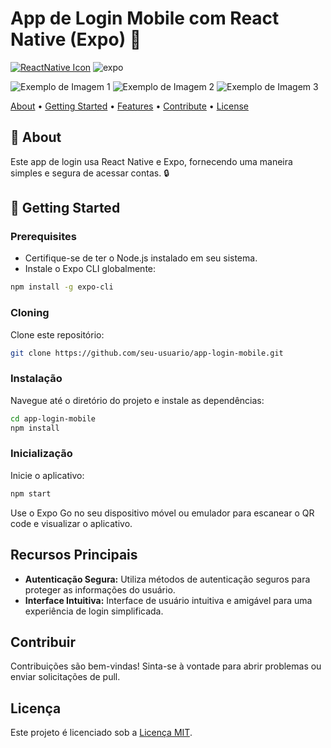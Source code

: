 # App de Login Mobile com React Native (Expo) 📱

[![ReactNative Icon](https://img.shields.io/badge/React_Native-282c34?style=for-the-badge&logo=react&logoColor=61DAFB)](https://reactnative.dev)
![expo](https://img.shields.io/badge/Expo-000020?style=for-the-badge&logo=expo)

![Exemplo de Imagem 1](./.github/screenshot/galeria%20(3).jpeg) ![Exemplo de Imagem 2](./.github/screenshot/galeria%20(2).jpeg) ![Exemplo de Imagem 3](./.github/screenshot/galeria%20(1).jpeg)

[About](#about) • [Getting Started](#started) • [Features](#features) • [Contribute](#contribute) • [License](#license)

## 📌 About

Este app de login usa React Native e Expo, fornecendo uma maneira simples e segura de acessar contas. 🔒

## 🚀 Getting Started

### Prerequisites

- Certifique-se de ter o Node.js instalado em seu sistema.
- Instale o Expo CLI globalmente:

```bash
npm install -g expo-cli
```

### Cloning

Clone este repositório:

```bash
git clone https://github.com/seu-usuario/app-login-mobile.git
```

### Instalação

Navegue até o diretório do projeto e instale as dependências:

```bash
cd app-login-mobile
npm install
```

### Inicialização

Inicie o aplicativo:

```bash
npm start
```

Use o Expo Go no seu dispositivo móvel ou emulador para escanear o QR code e visualizar o aplicativo.

## Recursos Principais

- **Autenticação Segura:** Utiliza métodos de autenticação seguros para proteger as informações do usuário.
- **Interface Intuitiva:** Interface de usuário intuitiva e amigável para uma experiência de login simplificada.

## Contribuir

Contribuições são bem-vindas! Sinta-se à vontade para abrir problemas ou enviar solicitações de pull.

## Licença

Este projeto é licenciado sob a [Licença MIT](LICENSE).